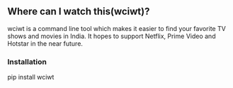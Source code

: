 ## Where can I watch this(wciwt)?

wciwt is a command line tool which makes it easier to find your favorite TV shows and movies in India. It hopes to support Netflix, Prime Video and Hotstar in the near future.

### Installation

pip install wciwt